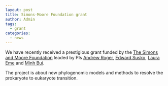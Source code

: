 ```yaml
---
layout: post
title: Simons-Moore Foundation grant
author: Admin
tags:
  - grant
categories: 
  - news
---
```


We have recently received a prestigious grant funded by the
[The Simons and Moore Foundation](https://www.simonsfoundation.org/funded-project/new-phylogenomic-models-and-approaches) 
leaded by PIs [Andrew Roger](http://rogerlab.biochemistryandmolecularbiology.dal.ca), 
[Edward Susko](https://www.mathstat.dal.ca/~tsusko/), 
[Laura Eme](https://emelaura.com) and [Minh Bui](/people/minh/).

The project is about new phylogenomic models and methods to resolve the prokaryote 
to eukaryote transition.

